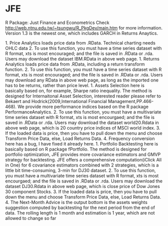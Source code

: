 # JFE
R Package: Just Finance and Econometrics
Check http://web.ntnu.edu.tw/~tsungwu/R_PkgDev/main.htm for more information. Version 1.3 is the newest one, which includes GARCH in Returns Anaytics.

<Price Analytics>
1. Price Analytics loads price data from .RData.  Technical charting needs OHLC data
2. To use this function, you must have a time series dataset with R format, xts is most encouraged; and the file is saved in .RData or .rda. Users may download the dataset IBM.RData in above web page. 

<Returns Analytics>
1. Returns Analytics loads price data from .RData, including a return transform function.
2. To use this function, you must have a time series dataset with R format, xts is most encouraged; and the file is saved in .RData or .rda. Users may download any RData in above web page, as long as the imported one has to be returns, rather than price level. 

<Assets Selection>
1. Assets Selection here is basically based on, for example, Sharpe ratio inequality. The method is designed for Internaitonal Asset Selection, interested reader please refer to Bekaert and Hodrick(2009,International Financial Management,PP.466-468). We provide more performance indices based on the R package PerformanceAnalytics.
2. To use this function, you must have a multivariate time series dataset with R format, xts is most encourgaed; and the file is saved in .RData or .rda. Users may download the dataset world20.Rdata in above web page, which is 20 country price indices of MSCI world index.
3. If the loaded data is price, then you have to pull down the menu and choose Transform Price Data, else, Load Returns Data.
4. Frequency conversion here has a bug, I have fixed it already here.

<Portfolio Backtesting>
1. Portfolio Backtesting here is basically based on R package fPortfolio. The method is designed for portfolio optimization, JFE provides more covariance estimators and GMVP  strategy for backtesting. JFE offers a comprehensive computation(iClick All in One) for 6 covariance estimators combined with 2 strategies, which is a little bit time-consuming, 3-min for DJ30 dataset.
2. To use this function, you must have a multivariate time series dataset with R format, xts is most encourgaed; and the file is saved in .RData or .rda. Users may download the dataset DJ30.Rdata in above web page, which is close price of Dow Jones 30 component Stocks.
3. If the loaded data is price, then you have to pull down the menu and choose Transform Price Data, else, Load Returns Data.
4. The Next-Month Advice is the output bottom is the assets weights suggestion computed by backtesting for the next period from the end of data. The rolling length is 1 month and estimation is 1 year, which are not allowed to change so far   
